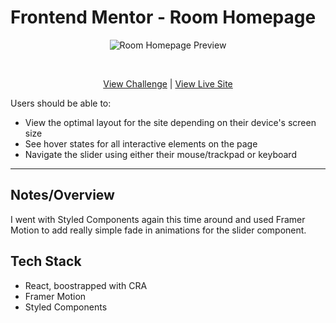 # Frontend Mentor - Room Homepage
<p align="center">
<img src="https://res.cloudinary.com/dxzcdb0pm/image/upload/v1646190532/fem-compilation/room_h3ta9k.png" alt="Room Homepage Preview" />
</p>
<br />
<p align="center">
  <a href="https://www.frontendmentor.io/challenges/room-homepage-BtdBY_ENq">View Challenge</a> | <a href="https://fe-mentor-room-homepage.vercel.app/">View Live Site</a>
</div>
<br />

Users should be able to: 
- View the optimal layout for the site depending on their device's screen size
- See hover states for all interactive elements on the page
- Navigate the slider using either their mouse/trackpad or keyboard

---

## Notes/Overview

I went with Styled Components again this time around and used Framer Motion to add really simple fade in animations for the slider component.

## Tech Stack
- React, boostrapped with CRA
- Framer Motion
- Styled Components